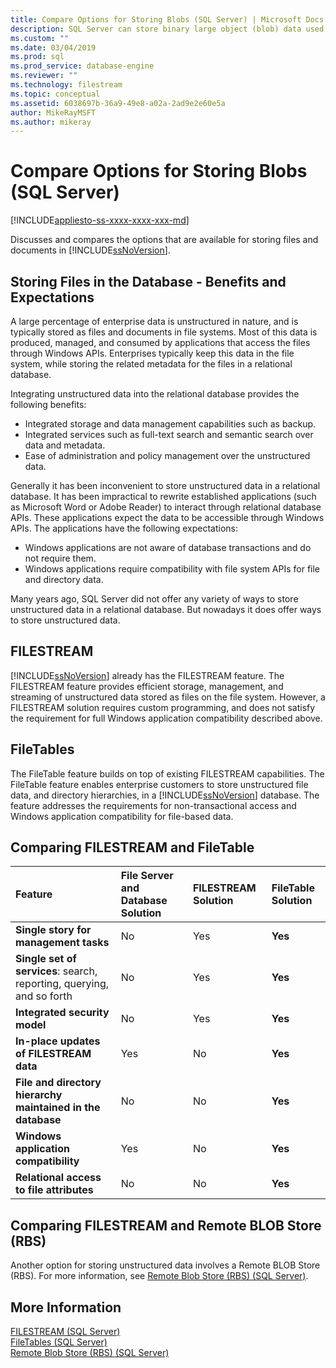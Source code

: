 ```yaml
---
title: Compare Options for Storing Blobs (SQL Server) | Microsoft Docs
description: SQL Server can store binary large object (blob) data used by Windows applications. Compare options in this relational database for storing unstructured data.
ms.custom: ""
ms.date: 03/04/2019
ms.prod: sql
ms.prod_service: database-engine
ms.reviewer: ""
ms.technology: filestream
ms.topic: conceptual
ms.assetid: 6038697b-36a9-49e8-a02a-2ad9e2e60e5a
author: MikeRayMSFT
ms.author: mikeray
---
```

# Compare Options for Storing Blobs (SQL Server)

[!INCLUDE[appliesto-ss-xxxx-xxxx-xxx-md](../../includes/appliesto-ss-xxxx-xxxx-xxx-md.md)]

Discusses and compares the options that are available for storing files and documents in [!INCLUDE[ssNoVersion](../../includes/ssnoversion-md.md)].

## <a name="Expectations"></a> Storing Files in the Database - Benefits and Expectations

A large percentage of enterprise data is unstructured in nature, and is typically stored as files and documents in file systems. Most of this data is produced, managed, and consumed by applications that access the files through Windows APIs. Enterprises typically keep this data in the file system, while storing the related metadata for the files in a relational database.

Integrating unstructured data into the relational database provides the following benefits:

- Integrated storage and data management capabilities such as backup.
- Integrated services such as full-text search and semantic search over data and metadata.
- Ease of administration and policy management over the unstructured data.

Generally it has been inconvenient to store unstructured data in a relational database. It has been impractical to rewrite established applications (such as Microsoft Word or Adobe Reader) to interact through relational database APIs. These applications expect the data to be accessible through Windows APIs. The applications have the following expectations:

- Windows applications are not aware of database transactions and do not require them.
- Windows applications require compatibility with file system APIs for file and directory data.

Many years ago, SQL Server did not offer any variety of ways to store unstructured data in a relational database. But nowadays it does offer ways to store unstructured data.

## <a name="Filestream"></a> FILESTREAM

[!INCLUDE[ssNoVersion](../../includes/ssnoversion-md.md)] already has the FILESTREAM feature. The FILESTREAM feature provides efficient storage, management, and streaming of unstructured data stored as files on the file system. However, a FILESTREAM solution requires custom programming, and does not satisfy the requirement for full Windows application compatibility described above.

## <a name="FileTables"></a> FileTables

The FileTable feature builds on top of existing FILESTREAM capabilities. The FileTable feature enables enterprise customers to store unstructured file data, and directory hierarchies, in a [!INCLUDE[ssNoVersion](../../includes/ssnoversion-md.md)] database. The feature addresses the requirements for non-transactional access and Windows application compatibility for file-based data.

## <a name="CompareFileTable"></a> Comparing FILESTREAM and FileTable

|Feature|File Server and Database Solution|FILESTREAM Solution|FileTable Solution|
|:------|:--------------------------------|:------------------|:-----------------|
|**Single story for management tasks**|No|Yes|**Yes**|
|**Single set of services**: search, reporting, querying, and so forth|No|Yes|**Yes**|
|**Integrated security model**|No|Yes|**Yes**|
|**In-place updates of FILESTREAM data**|Yes|No|**Yes**|
|**File and directory hierarchy maintained in the database**|No|No|**Yes**|
|**Windows application compatibility**|Yes|No|**Yes**|
|**Relational access to file attributes**|No|No|**Yes**|

## <a name="CompareRBS"></a> Comparing FILESTREAM and Remote BLOB Store (RBS)

Another option for storing unstructured data involves a Remote BLOB Store (RBS). For more information, see [Remote Blob Store (RBS) (SQL Server)](remote-blob-store-rbs-sql-server.md).

## <a name="more"></a> More Information

[FILESTREAM &#40;SQL Server&#41;](../../relational-databases/blob/filestream-sql-server.md)  
[FileTables &#40;SQL Server&#41;](../../relational-databases/blob/filetables-sql-server.md)  
[Remote Blob Store &#40;RBS&#41; &#40;SQL Server&#41;](../../relational-databases/blob/remote-blob-store-rbs-sql-server.md)
